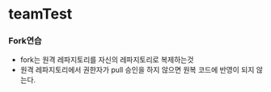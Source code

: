 # teamTest

### Fork연습
 - fork는 원격 레파지토리를 자신의 레파지토리로 복제하는것
- 원격 레파지토리에서 권한자가 pull 승인을 하지 않으면 원복 코드에 반영이 되지 않는다.